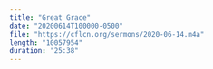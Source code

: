 ```yaml
---
title: "Great Grace"
date: "20200614T100000-0500"
file: "https://cflcn.org/sermons/2020-06-14.m4a"
length: "10057954"
duration: "25:38"
---
```

